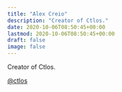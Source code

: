 ```yaml
---
title: "Alex Creio"
description: "Creator of Ctlos."
date: 2020-10-06T08:50:45+00:00
lastmod: 2020-10-06T08:50:45+00:00
draft: false
image: false
---
```


Creator of Ctlos.

[@ctlos](https://ctlos.github.io)

